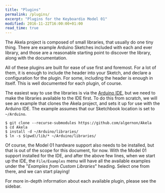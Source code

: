 ```yaml
---
title: "Plugins"
permalink: /plugins/
excerpt: "Plugins for the Keyboardio Model 01"
modified: 2016-11-22T16:00:00+01:00
read_time: true
---
```


The Akela project is composed of small libraries, that usually do one tiny
thing. There are example Arduino Sketches included with each and ever library,
and those are a reasonable starting point to discover the library, along with
the documentation.

All of these plugins are built for ease of use first and foremost. For a lot of
them, it is enough to include the header into your Sketch, and declare a
configuration for the plugin. For some, including the header is enough in
itself. This is well documented for each plugin, of course.

The easiest way to use the libraries is via the [Arduino IDE][arduino:ide], but
we need to make the libraries available to the IDE first. To do this from
scratch, we will see an example that clones the Akela project, and sets it up
for use with the Arduino IDE. The example assumes that our Sketchbook location
is set to `~/Arduino`.

 [arduino:ide]: https://www.arduino.cc/en/Main/Software

```
$ git clone --recurse-submodules https://github.com/algernon/Akela
$ cd Akela
$ install -d ~/Arduino/libraries/
$ ln -s $(pwd)/lib/* ~/Arduino/libraries/
```

Of course, the Model 01 hardware support also needs to be installed, but that is
out of the scope for this document, for now. With the Model 01 support installed
for the IDE, and after the above few lines, when we start up the IDE, the
`File/Examples` menu will have all the available examples under the "*Examples
from Custom Libraries*" heading. Select one from there, and we can start playing!

For more in-depth information about each available plugin, please see the
sidebar.
